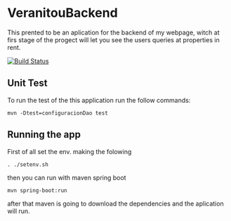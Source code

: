 
# VeranitouBackend
This prented to be an aplication for the backend of my webpage, witch at firs stage of the progect will let you see the users queries at properties in rent.

[![Build Status](https://travis-ci.org/nicolasard/veranitouBackend.svg?branch=master)](https://travis-ci.org/nicolasard/veranitouBackend)

## Unit Test
To run the test of the this application run the follow  commands:
```
mvn -Dtest=configuracionDao test
```

## Running the app
First of all set the env. making the folowing
```
. ./setenv.sh
```

then you can run with maven spring boot
```
mvn spring-boot:run
```
after that maven is going to download the dependencies and the aplication will run.

